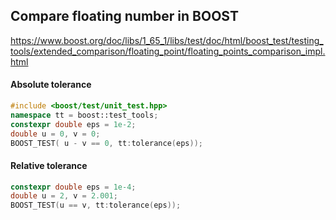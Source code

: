 ## Compare floating number in BOOST

https://www.boost.org/doc/libs/1_65_1/libs/test/doc/html/boost_test/testing_tools/extended_comparison/floating_point/floating_points_comparison_impl.html

#### Absolute tolerance
```cpp
#include <boost/test/unit_test.hpp>
namespace tt = boost::test_tools;
constexpr double eps = 1e-2;
double u = 0, v = 0;
BOOST_TEST( u - v == 0, tt:tolerance(eps));
```

#### Relative tolerance
```cpp
constexpr double eps = 1e-4;
double u = 2, v = 2.001;
BOOST_TEST(u == v, tt:tolerance(eps));
```